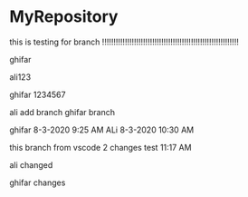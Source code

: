 # MyRepository


this is testing for branch !!!!!!!!!!!!!!!!!!!!!!!!!!!!!!!!!!!!!!!!!!!!!!!!!!!!!!!!!!!!

ghifar

ali123

ghifar 1234567

ali add branch
ghifar branch

ghifar 8-3-2020 9:25 AM
ALi 8-3-2020 10:30 AM

this branch from vscode 
2 changes
test 11:17 AM

ali changed
 
ghifar changes